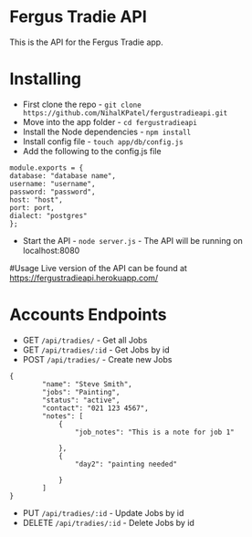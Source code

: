 # Fergus Tradie API

This is the API for the Fergus Tradie app.

# Installing
- First clone the repo - `git clone https://github.com/NihalKPatel/fergustradieapi.git`
- Move into the app folder - `cd fergustradieapi`
- Install the Node dependencies - `npm install`
- Install config file - `touch app/db/config.js`
- Add the following to the config.js file
```
module.exports = {
database: "database name",
username: "username",
password: "password",
host: "host",
port: port,
dialect: "postgres"
};
```
- Start the API - `node server.js` - The API will be running on localhost:8080

#Usage
Live version of the API can be found at https://fergustradieapi.herokuapp.com/

# Accounts Endpoints
- GET `/api/tradies/` - Get all Jobs
- GET `/api/tradies/:id` - Get Jobs by id
- POST `/api/tradies/` - Create new Jobs
```
{
        "name": "Steve Smith",
        "jobs": "Painting",
        "status": "active",
        "contact": "021 123 4567",
        "notes": [
            {
                "job_notes": "This is a note for job 1"

            },
            {
                "day2": "painting needed"

            }
        ]
}
```
- PUT `/api/tradies/:id` - Update Jobs by id
- DELETE `/api/tradies/:id` - Delete Jobs by id

